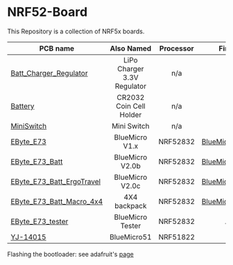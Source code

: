 # NRF52-Board

This Repository is a collection of NRF5x boards.




| PCB name      | Also Named     | Processor     | Firmware  |
| ------------- |:-------------:|:-------------:| -----:|
| [Batt_Charger_Regulator](/Batt_Charger_Regulator) | LiPo Charger 3.3V Regulator   | n/a | n/a |
| [Battery](/Battery)     | CR2032 Coin Cell Holder | n/a     |   n/a |
| [MiniSwitch](/MiniSwitch) | Mini Switch | n/a |  n/a |
| [EByte_E73](/EByte_E73) | BlueMicro V1.x | NRF52832 |  [BlueMicro_BLE](https://github.com/jpconstantineau/BlueMicro_BLE) |
| [EByte_E73_Batt](/EByte_E73_Batt) | BlueMicro V2.0b | NRF52832 |  [BlueMicro_BLE](https://github.com/jpconstantineau/BlueMicro_BLE) |
| [EByte_E73_Batt_ErgoTravel](/EByte_E73_Batt_ErgoTravel) | BlueMicro V2.0c | NRF52832 |  [BlueMicro_BLE](https://github.com/jpconstantineau/BlueMicro_BLE) |
| [EByte_E73_Batt_Macro_4x4](/EByte_E73_Batt_Macro_4x4) | 4X4 backpack | NRF52832 |  [BlueMicro_BLE](https://github.com/jpconstantineau/BlueMicro_BLE) |
| [EByte_E73_tester](/EByte_E73_tester)| BlueMicro Tester | NRF52832 |  Arduino |
| [YJ-14015](/YJ-14015)| BlueMicro51 | NRF51822 |  tbd |


Flashing the bootloader: see adafruit's [page](https://learn.adafruit.com/bluefruit-nrf52-feather-learning-guide/flashing-the-bootloader)

